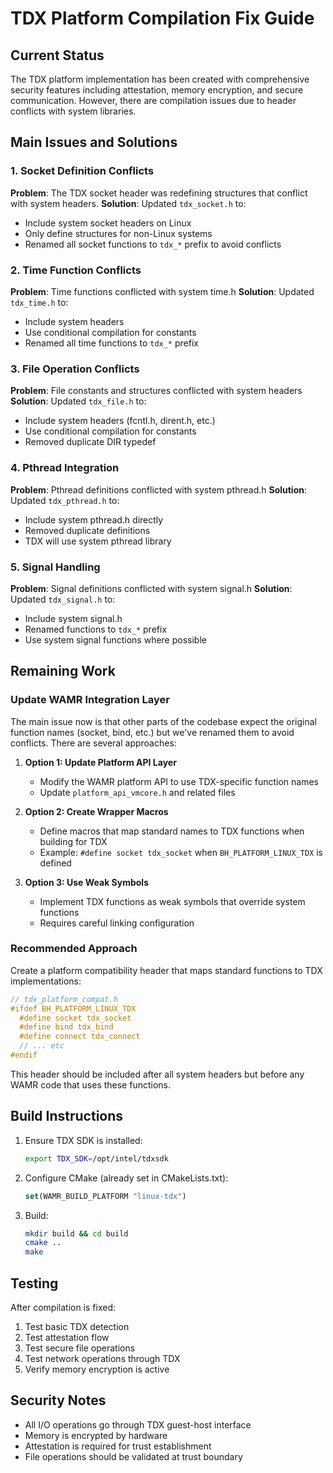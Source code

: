 # TDX Platform Compilation Fix Guide

## Current Status

The TDX platform implementation has been created with comprehensive security features including attestation, memory encryption, and secure communication. However, there are compilation issues due to header conflicts with system libraries.

## Main Issues and Solutions

### 1. Socket Definition Conflicts
**Problem**: The TDX socket header was redefining structures that conflict with system headers.
**Solution**: Updated `tdx_socket.h` to:
- Include system socket headers on Linux
- Only define structures for non-Linux systems
- Renamed all socket functions to `tdx_*` prefix to avoid conflicts

### 2. Time Function Conflicts
**Problem**: Time functions conflicted with system time.h
**Solution**: Updated `tdx_time.h` to:
- Include system headers
- Use conditional compilation for constants
- Renamed all time functions to `tdx_*` prefix

### 3. File Operation Conflicts
**Problem**: File constants and structures conflicted with system headers
**Solution**: Updated `tdx_file.h` to:
- Include system headers (fcntl.h, dirent.h, etc.)
- Use conditional compilation for constants
- Removed duplicate DIR typedef

### 4. Pthread Integration
**Problem**: Pthread definitions conflicted with system pthread.h
**Solution**: Updated `tdx_pthread.h` to:
- Include system pthread.h directly
- Removed duplicate definitions
- TDX will use system pthread library

### 5. Signal Handling
**Problem**: Signal definitions conflicted with system signal.h
**Solution**: Updated `tdx_signal.h` to:
- Include system signal.h
- Renamed functions to `tdx_*` prefix
- Use system signal functions where possible

## Remaining Work

### Update WAMR Integration Layer

The main issue now is that other parts of the codebase expect the original function names (socket, bind, etc.) but we've renamed them to avoid conflicts. There are several approaches:

1. **Option 1: Update Platform API Layer**
   - Modify the WAMR platform API to use TDX-specific function names
   - Update `platform_api_vmcore.h` and related files

2. **Option 2: Create Wrapper Macros**
   - Define macros that map standard names to TDX functions when building for TDX
   - Example: `#define socket tdx_socket` when `BH_PLATFORM_LINUX_TDX` is defined

3. **Option 3: Use Weak Symbols**
   - Implement TDX functions as weak symbols that override system functions
   - Requires careful linking configuration

### Recommended Approach

Create a platform compatibility header that maps standard functions to TDX implementations:

```c
// tdx_platform_compat.h
#ifdef BH_PLATFORM_LINUX_TDX
  #define socket tdx_socket
  #define bind tdx_bind
  #define connect tdx_connect
  // ... etc
#endif
```

This header should be included after all system headers but before any WAMR code that uses these functions.

## Build Instructions

1. Ensure TDX SDK is installed:
   ```bash
   export TDX_SDK=/opt/intel/tdxsdk
   ```

2. Configure CMake (already set in CMakeLists.txt):
   ```cmake
   set(WAMR_BUILD_PLATFORM "linux-tdx")
   ```

3. Build:
   ```bash
   mkdir build && cd build
   cmake ..
   make
   ```

## Testing

After compilation is fixed:
1. Test basic TDX detection
2. Test attestation flow
3. Test secure file operations
4. Test network operations through TDX
5. Verify memory encryption is active

## Security Notes

- All I/O operations go through TDX guest-host interface
- Memory is encrypted by hardware
- Attestation is required for trust establishment
- File operations should be validated at trust boundary